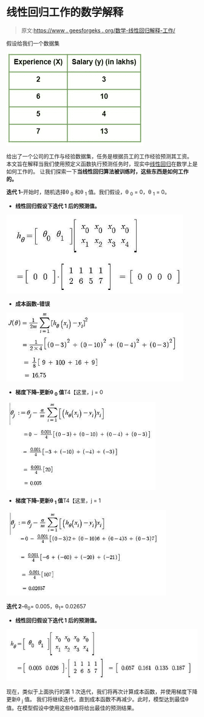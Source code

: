 # 线性回归工作的数学解释

> 原文:[https://www . geesforgeks . org/数学-线性回归解释-工作/](https://www.geeksforgeeks.org/mathematical-explanation-for-linear-regression-working/)

假设给我们一个数据集

![](img/3df69c07642f0498cce4883323ba3718.png)

给出了一个公司的工作与经验数据集，任务是根据员工的工作经验预测其工资。
本文旨在解释当我们使用预定义函数执行预测任务时，现实中[线性回归](https://www.geeksforgeeks.org/ml-linear-regression/)在数学上是如何工作的。
让我们探索一下**当线性回归算法被训练时，这些东西是如何工作的。**

**迭代 1**–开始时，随机选择θ <sub>0</sub> 和θ <sub>1</sub> 值。我们假设，θ <sub>0</sub> = 0，θ <sub>1</sub> = 0。

*   **线性回归假设下迭代 1 后的预测值。**

![](img/c591eec05f6466f55d36c4c15d41771f.png)

*   **成本函数–错误**

![](img/c3924d581d5dc3f1e2796b2c8d9dda1e.png)

*   **梯度下降–更新θ <sub>0</sub> 值**T4【这里，j = 0

![](img/148fe02f6b63c31281611f3c37667cd9.png)

*   **梯度下降–更新θ <sub>1</sub> 值**T4【这里，j = 1

![](img/eca6f828215091f3fabc71bcbec05ea2.png)

**迭代 2**–θ<sub>0</sub>= 0.005，θ<sub>1</sub>= 0.02657

*   **线性回归假设下迭代 1 后的预测值。**

![](img/1e9cc11c5b5c7c5841dde5f640cc53e0.png)

现在，类似于上面执行的第 1 次迭代，我们将再次计算成本函数，并使用梯度下降更新θ <sub>j</sub> 值。
我们将继续迭代，直到成本函数不再减少。此时，模型达到最佳θ值。在模型假设中使用这些θ值将给出最佳的预测结果。